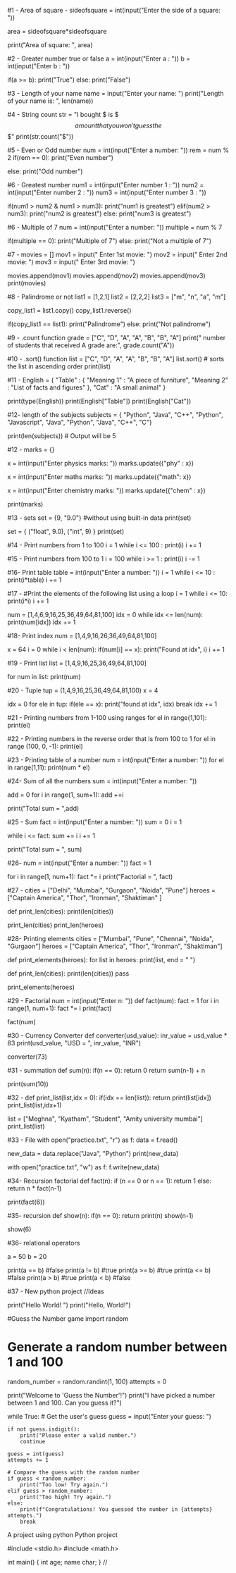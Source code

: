 
#1 - Area of square -
sideofsquare = int(input("Enter the side of a square: "))

area = sideofsquare*sideofsquare

print("Area of square: ", area)

#2 - Greater number true or false 
a = int(input("Enter a : "))
b = int(input("Enter b : "))

if(a >= b):
    print("True")
else:
    print("False")

#3 - Length of your name
name = input("Enter your name: ")
print("Length of your name is: ", len(name))

#4 - String count
str = "I bought $ is $$$ amount that you won't guess the $$$"
print(str.count("$"))

#5 - Even or Odd number 
num = int(input("Enter a number: "))
rem = num % 2
if(rem == 0):
     print("Even number")

else:
    print("Odd number")


#6 - Greatest number
num1 = int(input("Enter number 1 : "))
num2 = int(input("Enter number 2 : "))
num3 = int(input("Enter number 3 : "))

if(num1 > num2 & num1 > num3):
    print("num1 is greatest")
elif(num2 > num3):
    print("num2 is greatest")
else:
    print("num3 is greatest")


#6 - Multiple of 7 
num = int(input("Enter a number: "))
multiple = num % 7

if(multiple == 0):
    print("Multiple of 7")
else:
    print("Not a multiple of 7")


#7 - 
movies = []
mov1 = input(" Enter 1st movie: ")
mov2 = input(" Enter 2nd movie: ")
mov3 = input(" Enter 3rd movie: ")

movies.append(mov1)
movies.append(mov2)
movies.append(mov3)
print(movies)

#8 - Palindrome or not
list1 = [1,2,1]
list2 = [2,2,2]
list3 = ["m", "n", "a", "m"]

copy_list1 = list1.copy()
copy_list1.reverse()

if(copy_list1 == list1):
    print("Palindrome")
else:
    print("Not palindrome")

#9 - .count function
grade = ["C", "D", "A", "A", "B", "B", "A"]
print(" number of students that received A grade are:", grade.count("A"))

#10 - .sort() function
list = ["C", "D", "A", "A", "B", "B", "A"]
list.sort() # sorts the list in ascending order 
print(list)

#11 - 
English = {
    "Table" : {
        "Meaning 1" : "A piece of furniture",
        "Meaning 2" : "List of facts and figures"
    },
    "Cat" : "A small animal"
}

print(type(English))
print(English["Table"])
print(English["Cat"])


#12- length of the subjects 
subjects = { "Python", "Java", "C++", "Python", "Javascript", "Java", "Python", "Java", "C++", "C"}

print(len(subjects)) # Output will be 5 


#12 - 
marks = {}

x = int(input("Enter physics marks: "))
marks.update({"phy" : x})

x = int(input("Enter maths marks: "))
marks.update({"math": x})

x = int(input("Enter chemistry marks: "))
marks.update({"chem" : x})

print(marks)

#13 - sets
set = {9, "9.0"} #without using built-in data 
print(set)

set = {
    ("float", 9.0),
    ("int", 9)
}
print(set)

#14 - Print numbers from 1 to 100
i = 1
while i <= 100 :
    print(i)
    i += 1

#15 - Print numbers from 100 to 1
i = 100
while i >= 1 :
    print(i)
    i -= 1

#16- Print table 
table = int(input("Enter a number: "))
i = 1
while i <= 10 :
    print(i*table)
    i += 1

#17 - #Print the elements of the following list using a loop 
i = 1
while i <= 10:
    print(i*i)
    i += 1

num = [1,4,6,9,16,25,36,49,64,81,100]
idx = 0
while idx <= len(num):
    print(num[idx])
    idx += 1

#18- Print index 
num = [1,4,9,16,26,36,49,64,81,100]

x = 64
i = 0
while i < len(num):
    if(num[i] == x):
     print("Found at idx", i)
    i += 1
    
#19 - Print list
list = [1,4,9,16,25,36,49,64,81,100]

for num in list: 
    print(num)

#20 - Tuple
tup = (1,4,9,16,25,36,49,64,81,100)
x = 4

idx = 0
for ele in tup:
    if(ele == x):
        print("found at idx", idx)
        break 
    idx += 1

#21 - Printing numbers from 1-100 using ranges
for el in range(1,101):
    print(el)

#22 - Printing numbers in the reverse order that is from 100 to 1
for el in range (100, 0, -1):
    print(el)

#23 - Printing table of a number 
num = int(input("Enter a number: "))
for el in range(1,11):
    print(num * el)

#24- Sum of all the numbers 
sum = int(input("Enter a number: "))

add = 0
for i in range(1, sum+1):
    add +=i
   
print("Total sum = ",add)

#25 - Sum 
fact = int(input("Enter a number: "))
sum = 0
i = 1

while i <= fact:
    sum += i
    i += 1

print("Total sum = ", sum)

#26- 
num = int(input("Enter a number: "))
fact = 1

for i in range(1, num+1):
    fact *= i
print("Factorial = ", fact)

#27 - 
cities = ["Delhi", "Mumbai", "Gurgaon", "Noida", "Pune"]
heroes = ["Captain America", "Thor", "Ironman", "Shaktiman" ]

def print_len(cities):
    print(len(cities))

print_len(cities)
print_len(heroes)

#28- Printing elements
cities = ["Mumbai", "Pune", "Chennai", "Noida", "Gurgaon"]
heroes = ["Captain America", "Thor", "Ironman", "Shaktiman"]

def print_elements(heroes):
    for list in heroes:
        print(list, end = " ")


def print_len(cities):
    print(len(cities))
    pass 

print_elements(heroes)

#29 - Factorial 
num = int(input("Enter n: "))
def fact(num):
    fact = 1
    for i in range(1, num+1):
        fact *= i
    print(fact)

fact(num)

#30 - Currency Converter
def converter(usd_value):
    inr_value = usd_value * 83
    print(usd_value, "USD = ", inr_value, "INR")

converter(73)


#31 - summation
def sum(n):
    if(n == 0):
        return 0
    return sum(n-1) + n

print(sum(10))

#32 - 
def print_list(list,idx = 0):
    if(idx == len(list)):
        return 
    print(list[idx])
    print_list(list,idx+1)

list = ["Meghna", "Kyatham", "Student", "Amity university mumbai"]
print_list(list)

#33 - File 
with open("practice.txt", "r") as f:
     data = f.read()

new_data = data.replace("Java", "Python")
print(new_data)

with open("practice.txt", "w") as f:
     f.write(new_data)

#34- Recursion factorial
def fact(n):
    if (n == 0 or n == 1):
        return 1
    else:
        return n * fact(n-1)

print(fact(6))

#35- recursion
def show(n):
    if(n == 0):
        return
    print(n)
    show(n-1)

show(6)

#36- relational operators

a = 50
b = 20

print(a == b) #false
print(a != b) #true
print(a >= b) #true
print(a <= b) #false
print(a > b)  #true
print(a < b)  #false

#37 - New python project 
//Ideas

print("Hello World! ") 
print("Hello, World!")

#Guess the Number game 
import random

# Generate a random number between 1 and 100
random_number = random.randint(1, 100)
attempts = 0

print("Welcome to 'Guess the Number'!")
print("I have picked a number between 1 and 100. Can you guess it?")

while True:
    # Get the user's guess
    guess = input("Enter your guess: ")

    if not guess.isdigit():
        print("Please enter a valid number.")
        continue

    guess = int(guess)
    attempts += 1

    # Compare the guess with the random number
    if guess < random_number:
        print("Too low! Try again.")
    elif guess > random_number:
        print("Too high! Try again.")
    else:
        print(f"Congratulations! You guessed the number in {attempts} attempts.")
        break

A project using python 
Python project

#include <stdio.h>
#include <math.h>

int main() {
  int age;
  name char;
}
//


